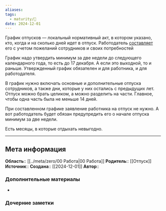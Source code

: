 ```yaml
---
aliases: 
tags:
  - maturity/🌱
date: 2024-12-01
---
```

График отпусков — локальный нормативный акт, в котором указано, кто, когда и на сколько дней идет в отпуск. Работодатель [составляет](https://www.consultant.ru/document/cons_doc_LAW_34683/627272a057d8634b0366744b16b04a6853d96fad/) его с учетом пожеланий сотрудников и своих потребностей

График надо утвердить минимум за две недели до следующего календарного года, то есть до 17 декабря. А если это выходной, то и раньше. Утвержденный график обязателен и для работника, и для работодателя.

В график нужно включать основные и дополнительные отпуска сотрудников, а также дни, которые у них остались с предыдущих лет. Отпуск можно брать целиком, а можно разделить на части. Главное, чтобы одна часть была не меньше 14 дней.

При составленном графике заявление работника на отпуск не нужно. А вот работодатель будет обязан предупредить его о начале отпуска минимум за две недели.

Есть месяцы, в которые отдыхать невыгодно.
***
## Мета информация
**Область**:: [[../meta/zero/00 Работа|00 Работа]]
**Родитель**:: [[Отпуск]]
**Источник**:: 
**Создана**:: [[2024-12-01]]
**Автор**:: 
### Дополнительные материалы
- 

### Дочерние заметки
<!-- QueryToSerialize: LIST FROM [[]] WHERE contains(Родитель, this.file.link) or contains(parents, this.file.link) -->

